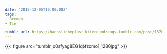 ```yaml
---
date: "2015-12-05T16:00:00Z"
tags:
- Bremen
- Tier

tumblr_url: https://haesslicheplastiktiereundzeugs.tumblr.com/post/137084419147
---
```

{{< figure src="tumblr_o0sfyag8EG1qbfzcmo1_1280jpg" >}} 
